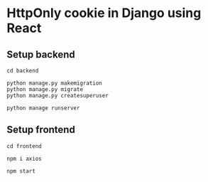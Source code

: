 # HttpOnly cookie in Django using React

## Setup backend

```
cd backend

python manage.py makemigration
python manage.py migrate
python manage.py createsuperuser

python manage runserver
```

## Setup frontend

```
cd frontend

npm i axios

npm start
```